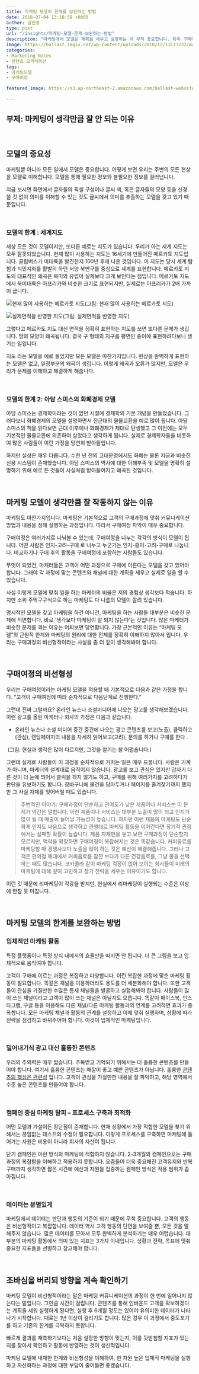 ```yaml
---
title: 마케팅 모델의 한계를 보완하는 방법
date: 2018-07-04 13:18:59 +0000
author: 김민영
type: post
url: "/insights/마케팅-모델-한계-보완하는-방법"
description: "마케팅에서 모델은 계획을 세우고 실행하는 데 무척 중요합니다. 특히 구매여정 모델은 고객을 만나는 채널과 커뮤니케이션 내용을 정하는 핵심입니다. 하지만 모든 모델이 그렇듯 구매여정 모델은 실제 고객의 구매과정을 반영하지 못합니다. 이 글에서는 이 간극을 좁히는 방법을 이야기합니다."
image: https://ballast.imgix.net/wp-content/uploads/2018/12/13113232/marketing-model-feature.png
categories:
- Marketing Notes
- 콘텐츠 오퍼레이션
tags:
- 마케팅모델
- 구매여정

featured_image: https://s3.ap-northeast-2.amazonaws.com/ballast-website-images/마케팅-모델-비선형-feature-2.png

---
```

## 부제: 마케팅이 생각만큼 잘 안 되는 이유

&nbsp;
## **모델의 중요성**

마케팅뿐 아니라 모든 일에서 모델은 중요합니다. 어떻게 보면 우리는 주변의 모든 현상을 모델로 이해합니다. 모델을 통해 필요한 정보와 불필요한 정보를 걸러냅니다.

지금 보시면 화면에서 글자들의 픽셀 구성이나 글씨 색, 혹은 글자들의 모양 등을 신경 쓸 것 없이 의미를 이해할 수 있는 것도 글씨에서 의미를 추출하는 모델을 갖고 있기 때문입니다.

&nbsp;
### **모델의 한계 : 세계지도**

세상 모든 것이 모델이지만, 또다른 예로는 지도가 있습니다. 우리가 아는 세계 지도는 모두 잘못되었습니다. 현재 많이 사용하는 지도는 16세기에 만들어진 메르카토 지도입니다. 콜럼버스가 미대륙을 발견한지 100년 후에 나온 것입니다. 이 지도는 당시 세계 탐험과 식민지화를 활발히 하던 서양 북반구를 중심으로 세계를 표현합니다. 메르카토 지도의 대표적인 왜곡은 북미와 유럽이 실제보다 크게 보인다는 점입니다. 메르카토 지도에서 북미대륙은 아프리카와 비슷한 크기로 표현되지만, 실제로는 아프리카가 2배 가까이 큽니다.

![현재 많이 사용하는 메르카토 지도](https://res.cloudinary.com/drmguhalm/image/upload/v1532333916/%EB%A9%94%EB%A5%B4%EC%B9%B4%ED%86%A0%EC%A7%80%EB%8F%84-2.jpg)(그림: 현재 많이 사용하는 메르카토 지도)

![실제면적을 반영한 지도](https://res.cloudinary.com/drmguhalm/image/upload/v1532333961/%EC%8B%A4%EC%A0%9C%EB%A9%B4%EC%A0%81%EC%A7%80%EB%8F%84-2.png)(그림: 실제면적을 반영한 지도)

그렇다고 메르카토 지도 대신 면적을 정확히 표현하는 지도를 쓰면 또다른 문제가 생깁니다. 땅의 모양이 왜곡됩니다. 결국 구 형태의 지구를 평면인 종이에 표현하려다보니 생기는 일입니다.

지도 라는 모델을 예로 들었지만 모든 모델은 마찬가지입니다. 현상을 완벽하게 표현하는 모델은 없고, 일정부분의 왜곡이 생깁니다. 이렇게 왜곡과 오류가 많지만, 모델은 우리가 문제를 이해하고 해결하게 해줍니다.

&nbsp;
### **모델의 한계 2: 아담 스미스의 화폐경제 모델**

아담 스미스는 경제학이라는 것이 없던 시절에 경제학의 기본 개념을 만들었습니다. 그러다보니 화폐경제의 모델을 설명하면서 전근대의 물물교환을 예로 많이 듭니다. 아담 스미스의 책을 읽다보면 근대 이후에나 화폐경제가 제대로 탄생했고 그 이전에는 모두 기본적인 물물교환에 의존하여 살았다고 생각하게 됩니다. 실제로 경제학자들을 비롯하여 많은 사람들이 이런 가정을 당연히 받아들입니다.

하지만 실상은 매우 다릅니다. 수천 년 전의 고대문명에서도 화폐는 물론 지금과 비슷한 신용 시스템이 존재했습니다. 아담 스미스의 역사에 대한 이해부족 및 모델을 명확히 설명하기 위해 예로 든 것들이 사실처럼 받아들여지고 왜곡된 것입니다.

&nbsp;
## **마케팅 모델이 생각만큼 잘 작동하지 않는 이유**

마케팅도 마찬가지입니다. 마케팅은 기본적으로 고객의 구매과정에 맞춰 커뮤니케이션 방법과 내용을 정해 실행하는 과정입니다. 따라서 구매여정 파악이 매우 중요합니다.

구매여정은 여러가지로 나눠볼 수 있는데, 구매여정을 나누는 각각의 방식이 모델이 됩니다. 어떤 사람은 인지-고려-구매 로 나누고 누군가는 인지-흥미-고려-구매로 나눕니다. 비교하기나 구매 후의 활동을 구매여정에 포함하는 사람들도 있습니다.

무엇이 되었건, 마케터들은 고객이 어떤 과정으로 구매에 이른다는 모델을 갖고 있어야 합니다. 그래야 각 과정에 맞는 콘텐츠와 채널에 대한 계획을 세우고 실제로 일을 할 수 있습니다.

사실 이렇게 모델에 맞춰 일을 하는 마케터의 비율은 저의 경험상 생각보다 적습니다. 하지만 소위 주먹구구식으로 하는 마케팅도 다 나름의 모델이 깔려 있습니다.

명시적인 모델을 갖고 마케팅을 하건 아니건, 마케팅을 하는 사람들 대부분은 비슷한 문제에 직면합니다. 바로 ‘생각보다 마케팅이 잘 되지 않는다’는 것입니다. 많은 마케터가 비슷한 문제를 겪는 이유는 어찌보면 당연합니다. 가장 근본적인 이유는 “마케팅 모델”의 근원적 한계와 마케팅의 원리에 대한 전제를 정확히 이해하지 않아서 입니다. 우리는 구매과정의 비선형적이라는 사실을 좀 더 깊이 생각해봐야 합니다.

&nbsp;
## **구매여정의 비선형성**

우리는 구매여정이라는 마케팅 모델을 적용할 때 기본적으로 다음과 같은 가정을 합니다. “고객이 구매여정에 따라 순차적으로 다음단계로 진행한다.”

그런데 진짜 그럴까요? 온라인 뉴스나 소셜미디어에 나오는 광고를 생각해보겠습니다. 이런 광고를 올린 마케터나 회사의 가정은 다음과 같습니다.

* 온라인 뉴스나 소셜 미디어 중간 중간에 나오는 광고 콘텐츠를 보고(노출), 클릭하고(관심), 랜딩페이지의 내용을 자세히 읽어보고(고려), 문의를 하거나 구매를 한다 .

<img class="alignnone wp-image-54680 responsive" src="https://res.cloudinary.com/drmguhalm/image/upload/v1532333998/%EB%A7%88%EC%BC%80%ED%8C%85-%EB%AA%A8%EB%8D%B8-%EB%B9%84%EC%84%A0%ED%98%95.png" alt="">
(그림: 현실과 생각은 많이 다르지만, 그것을 알기는 참 어렵습니다.)

그런데 실제로 사람들이 이 과정을 순차적으로 거치는 일은 매우 드뭅니다. 사람은 기계가 아니며, 마케터의 설계대로 움직이지 않습니다. 광고를 보고 관심은 있지만 갑자기 다른 것이 더 눈에 띄어서 클릭을 하지 않기도 하고, 구매를 위해 여러가지를 고려하다가 판단을 유보하기도 합니다. 장바구니에 물건을 담아두거나 페이지를 즐겨찾기까지 했지만 그 사실 자체를 잊어버릴 때도 있습니다.

> 주변적인 이야기: 구매과정이 단순하고 관여도가 낮은 제품이나 서비스는 이 문제가 약간은 덜합니다. 이런 제품이나 서비스는 대부분 노출이 많이 되고 인지가 많이 될 때 매출이 늘어날 가능성이 높습니다. 하지만 이런 제품의 마케팅도 단순하게 인지도 싸움으로 생각하고 관행대로 마케팅 활동을 이어간다면 장기적 관점에서는 실패할 확률이 높습니다. 제품 자체만을 놓고 보면 구매과정이 단순할지 모르지만, 맥락을 확장하면 구매여정이 복잡해지는 것은 똑같습니다. 커피음료를 마케팅할 때 경쟁사보다 노출을 많이 하는 것은 예산이 해결해줍니다. 그러나 고객은 편의점 매대에서 커피음료를 잠깐 보다가 다른 건강음료를, 그냥 물을 선택하는 때도 많습니다. 코카콜라 같이 마케팅 걱정이 없어 보이는 회사들이 미래의 마케팅에 대해 깊이 고민하고 장기 전략을 세우는 이유이기도 합니다.

이런 것 때문에 리마케팅이 각광을 받지만, 현실에서 리마케팅이 실행되는 수준은 이상에 한참 못 미칩니다.

&nbsp;

## **마케팅 모델의 한계를 보완하는 방법**

### **입체적인 마케팅 활동**

특정 플랫폼이나 특정 방식 내에서의 효율만을 따지면 안 됩니다. 더 큰 그림을 보고 입체적으로 움직여야 합니다.

고객이 구매에 이르는 과정은 복잡하고 다양합니다. 이런 복잡한 과정에 맞춘 마케팅 활동이 필요합니다. 똑같은 채널을 이용하더라도 용도를 더 세분화해야 합니다. 또한 고객들이 관심을 가질만한 수많은 틈새 채널들을 발굴하고 실험해봐야 합니다. 사람들이 많이 쓰는 채널이라고 고객이 많이 쓰는 채널은 아닐지도 모릅니다. 똑같이 페이스북, 인스타그램, 구글 등을 이용해도 다른 채널/다른 마케팅 활동과의 연계를 고려하면 효과가 증폭합니다. 모든 마케팅 채널과 활동의 관계를 설정하고 이에 맞춰 실행하며, 상황에 따라 전략을 점검하고 바꿔주어야 합니다. 이것이 입체적인 마케팅입니다.

&nbsp;

### **밀어내기식 광고 대신 훌륭한 콘텐츠**

우리의 주의력은 매우 짧습니다. 주목받고 기억되기 위해서는 더 훌륭한 콘텐츠를 만들어야 합니다. 여기서 훌륭한 콘텐츠는 때깔이 좋고 예쁜 콘텐츠가 아닙니다. 훌륭한 [콘텐츠의 핵심은 관련성](/insights/%ed%9a%a8%ea%b3%bc%ec%a0%81%ec%9d%b8-%eb%a7%88%ec%bc%80%ed%8c%85-%ec%bd%98%ed%85%90%ec%b8%a0-%ec%a0%9c%ec%9e%91-3%ea%b0%80%ec%a7%80-%ec%a1%b0%ea%b1%b4/) 입니다. 고객이 관심을 가질만한 내용을 잘 파악하고, 해당 영역에서 수준 높은 콘텐츠를 만들어야 합니다.

&nbsp;

### 캠페인 중심 마케팅 탈피 – 프로세스 구축과 최적화

어떤 모델과 가설이든 장단점이 존재합니다. 현재 상황에서 가장 적합한 모델을 찾기 위해서는 끊임없는 테스트와 수정이 필요합니다. 이렇게 프로세스를 구축하면 마케팅에 들어가는 자원은 비용이 아니라 회사의 자산이 됩니다.

단기 캠페인은 이런 방식의 마케팅에 적합하지 않습니다. 2-3개월의 캠페인으로는 구매과정의 복잡함을 이해하고 적용하지 못합니다. 요즘들어 더욱 중요해진 고객유지와 반복구매까지 생각하면 짧은 시간에 예산과 자원을 집중하는 캠페인 방식은 적용 범위가 좁아집니다.

&nbsp;

### **데이터는 분별있게**

마케팅에서 데이터는 판단과 행동의 기준이 되기 때문에 무척 중요합니다. 고객의 행동은 비선형적이고 복잡합니다. 데이터 역시 고객 행동의 단면을 보여줄 뿐, 모든 것을 말해주지 않습니다. 많은 데이터를 모아서 모두 완벽하게 분석하기는 매우 어렵습니다. 대부분의 마케팅 활동에서 의미 있는 지표는 3가지 이내입니다. 상황과 전략, 목표에 맞춰 중요한 지표들을 선별하고 참고해야 합니다.

&nbsp;

## **조바심을 버리되 방향을 계속 확인하기**

마케팅 모델이 비선형적이라는 말은 마케팅 커뮤니케이션의 과정이 한 번에 일어나지 않는다는 말입니다. 그만큼 시간이 걸립니다. 콘텐츠를 통해 인바운드 고객을 확보하겠다는 계획을 세워 실행하게 된다면, 실행 후 6개월 정도는 있어야 유의미한 데이터가 나타나기 시작합니다. 때로는 1년 이상이 걸리기도 합니다. 많은 경우 이 과정에서 중도포기를 하고 기존의 한계를 극복하지 못합니다.

빠르게 결과를 재촉하기보다는 처음 설정한 방향이 맞는지, 이를 뒷받침할 지표가 있는지를 찾아서 확인하고 활동에 반영하는 것이 생산적입니다.

마케팅 모델에 내재한 한계와 비선형성을 이해하여, 한 차원 높은 입체적 마케팅을 실행하고 자산화하는 과정에 대한 부담이 줄어들면 좋겠습니다.